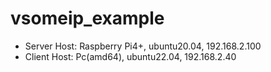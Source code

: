# vsomeip_example

- Server Host: Raspberry Pi4+, ubuntu20.04, 192.168.2.100
- Client Host: Pc(amd64), ubuntu22.04, 192.168.2.40
